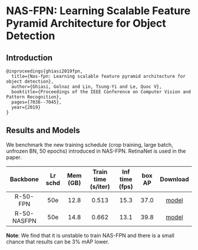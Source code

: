 # NAS-FPN: Learning Scalable Feature Pyramid Architecture for Object Detection

## Introduction

```
@inproceedings{ghiasi2019fpn,
  title={Nas-fpn: Learning scalable feature pyramid architecture for object detection},
  author={Ghiasi, Golnaz and Lin, Tsung-Yi and Le, Quoc V},
  booktitle={Proceedings of the IEEE Conference on Computer Vision and Pattern Recognition},
  pages={7036--7045},
  year={2019}
}
```

## Results and Models

We benchmark the new training schedule (crop training, large batch, unfrozen BN, 50 epochs) introduced in NAS-FPN. RetinaNet is used in the paper.

| Backbone    | Lr schd | Mem (GB) | Train time (s/iter) | Inf time (fps) | box AP | Download |
|:-----------:|:-------:|:--------:|:-------------------:|:--------------:|:------:|:--------:|
| R-50-FPN    | 50e     | 12.8     | 0.513               | 15.3           | 37.0   | [model](https://open-mmlab.s3.ap-northeast-2.amazonaws.com/mmdetection/models/nas_fpn/retinanet_crop640_r50_fpn_50e_190824-4d75bfa0.pth) |
| R-50-NASFPN | 50e     | 14.8     | 0.662               | 13.1           | 39.8   | [model](https://open-mmlab.s3.ap-northeast-2.amazonaws.com/mmdetection/models/nas_fpn/retinanet_crop640_r50_nasfpn_50e_20191225-b82d3a86.pth) |


**Note**: We find that it is unstable to train NAS-FPN and there is a small chance that results can be 3% mAP lower.
